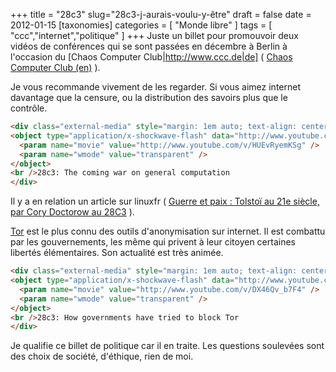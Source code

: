 +++
title = "28c3"
slug="28c3-j-aurais-voulu-y-être"
draft = false
date = 2012-01-15
[taxonomies]
categories = [ "Monde libre" ]
tags = [ "ccc","internet","politique" ]
+++
Juste un billet pour promouvoir deux vidéos de conférences qui se sont passées en décembre à Berlin à l'occasion du [Chaos Computer Club|http://www.ccc.de|de] ( [Chaos Computer Club (en)](http://www.ccc.de/en/) ).

Je vous recommande vivement de les regarder.
Si vous aimez internet davantage que la censure, ou la distribution des savoirs plus que le contrôle.

```html
<div class="external-media" style="margin: 1em auto; text-align: center;">
<object type="application/x-shockwave-flash" data="http://www.youtube.com/v/HUEvRyemKSg" width="425" height="350">
  <param name="movie" value="http://www.youtube.com/v/HUEvRyemKSg" />
  <param name="wmode" value="transparent" />
</object>
<br />28c3: The coming war on general computation 
</div>
```

Il y a en relation un article sur linuxfr ( [Guerre et paix : Tolstoï au 21e siècle, par Cory Doctorow au 28C3](http://linuxfr.org/news/%C2%A0guerre-et-paix%C2%A0%C2%A0-tolsto%C3%AF-au-21e-si%C3%A8cle-par-cory-doctorow-au-28c3) ).

[Tor](https://www.torproject.org/) est le plus connu des outils d'anonymisation sur internet.
Il est combattu par les gouvernements, les même qui privent à leur citoyen certaines libertés élémentaires.
Son actualité est très animée.

```html
<div class="external-media" style="margin: 1em auto; text-align: center;">
<object type="application/x-shockwave-flash" data="http://www.youtube.com/v/DX46Qv_b7F4&amp;hl=en" width="425" height="350">
  <param name="movie" value="http://www.youtube.com/v/DX46Qv_b7F4" />
  <param name="wmode" value="transparent" />
</object>
<br />28c3: How governments have tried to block Tor 
</div>
```


Je qualifie ce billet de politique car il en traite.
Les questions soulevées sont des choix de société, d'éthique, rien de moi.